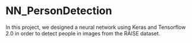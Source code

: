 # NN_PersonDetection
In this project, we designed a neural network using Keras and Tensorflow 2.0 in order to detect people in images from the RAISE dataset.
